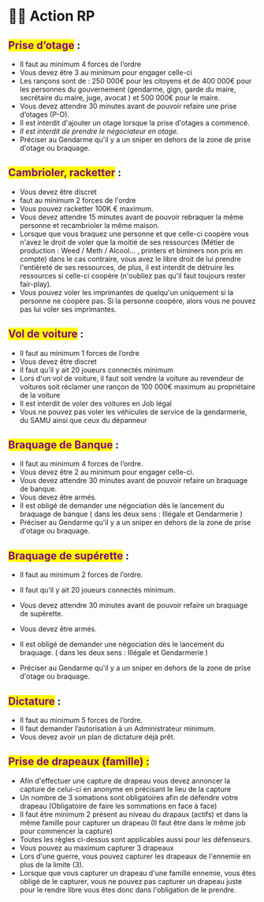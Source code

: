 # 👨‍🌾 Action RP

## <mark style="color:purple;">**Prise d’otage**</mark>**&#x20;:**

* Il faut au minimum 4 forces de l’ordre
* Vous devez être 3 au minimum pour engager celle-ci
* Les rançons sont de : 250 000€ pour les citoyens et de 400 000€ pour les personnes du gouvernement (gendarme, gign, garde du maire, secrétaire du maire, juge, avocat ) et 500 000€ pour le maire.
* Vous devez attendre 30 minutes avant de pouvoir refaire une prise d’otages (P-O).
* Il est interdit d'ajouter un otage lorsque la prise d'otages a commencé.
* _Il est interdit de prendre le négociateur en otage._
* Préciser au Gendarme qu'il y a un sniper en dehors de la zone de prise d'otage ou braquage.

## <mark style="color:purple;">Cambrioler, racketter</mark> :

* Vous devez être discret
* faut au minimum 2 forces de l'ordre
* Vous pouvez racketter 100K € maximum.
* Vous devez attendre 15 minutes avant de pouvoir rebraquer la même personne et recambrioler la même maison.
* Lorsque que vous braquez une personne et que celle-ci coopère vous n'avez le droit de voler que la moitié de ses ressources (Métier de production : Weed / Meth / Alcool... , printers et biminers non pris en compte) dans le cas contraire, vous avez le libre droit de lui prendre l'entièreté de ses ressources, de plus, il est interdit de détruire les ressources si celle-ci coopère (n'oubliez pas qu'il faut toujours rester fair-play).
*   Vous pouvez voler les imprimantes de quelqu'un uniquement si la personne ne coopère pas. Si la personne coopère, alors vous ne pouvez pas lui voler ses imprimantes.



## <mark style="color:purple;">Vol de voiture</mark> :

* Il faut au minimum 1 forces de l’ordre
* Vous devez être discret
* Il faut qu’il y ait 20 joueurs connectés minimum
* Lors d'un vol de voiture, il faut soit vendre la voiture au revendeur de voitures soit réclamer une rançon de 100 000€ maximum au propriétaire de la voiture
* Il est interdit de voler des voitures en Job légal
* Vous ne pouvez pas voler les véhicules de service de la gendarmerie, du SAMU ainsi que ceux du dépanneur

## <mark style="color:purple;">Braquage de Banque</mark> :

* Il faut au minimum 4 forces de l’ordre.
* Vous devez être 2 au minimum pour engager celle-ci.
* Vous devez attendre 30 minutes avant de pouvoir refaire un braquage de banque.
* Vous devez être armés.
* Il est obligé de demander une négociation dès le lancement du braquage de banque ( dans les deux sens : Illégale et Gendarmerie )
* Préciser au Gendarme qu'il y a un sniper en dehors de la zone de prise d'otage ou braquage.

## <mark style="color:purple;">**Braquage de supérette**</mark>**&#x20;:**

* Il faut au minimum 2 forces de l’ordre.
* Il faut qu’il y ait 20 joueurs connectés minimum.
* Vous devez attendre 30 minutes avant de pouvoir refaire un braquage de supérette.
* Vous devez être armés.
*   Il est obligé de demander une négociation dès le lancement du braquage. ( dans les deux sens : Illégale et Gendarmerie )


* Préciser au Gendarme qu'il y a un sniper en dehors de la zone de prise d'otage ou braquage.

## <mark style="color:purple;">Dictature</mark> :

* Il faut au minimum 5 forces de l’ordre.
* Il faut demander l’autorisation à un Administrateur minimum.
* Vous devez avoir un plan de dictature déjà prêt.

## <mark style="color:purple;">Prise de drapeaux (famille) :</mark>

* Afin d'effectuer une capture de drapeau vous devez annoncer la capture de celui-ci en anonyme en précisant le lieu de la capture
* Un nombre de 3 somations sont obligatoires afin de défendre votre drapeau (Obligatoire de faire les sommations en face à face)
* Il faut être minimum 2 présent au niveau du drapaux (actifs) et dans la même famille pour capturer un drapeau (Il faut être dans le même job pour commencer la capture)
* Toutes les règles ci-dessus sont applicables aussi pour les défenseurs.
* Vous pouvez au maximum capturer 3 drapeaux
* Lors d'une guerre, vous pouvez capturer les drapeaux de l'ennemie en plus de la limite (3).
* Lorsque que vous capturer un drapeau d'une famille ennemie, vous êtes obligé de le capturer, vous ne pouvez pas capturer un drapeau juste pour le rendre libre vous êtes donc dans l'obligation de le prendre.
